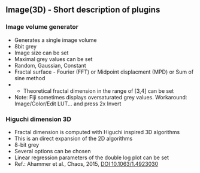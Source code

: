 ## Image(3D) - Short description of plugins

### Image volume generator
- Generates a single image volume
- 8bit grey
- Image size can be set
- Maximal grey values can be set
- Random, Gaussian, Constant
- Fractal surface - Fourier (FFT) or Midpoint displacment (MPD) or Sum of sine method
- - Theoretical fractal dimension in the range of [3,4] can be set
- Note: Fiji sometimes displays oversaturated grey values. Workaround: Image/Color/Edit LUT... and press 2x Invert

### Higuchi dimension 3D
- Fractal dimension is computed with Higuchi inspired 3D algorithms
- This is an direct expansion of the 2D algorithms
- 8-bit grey
- Several options can be chosen
- Linear regression parameters of the double log plot can be set
- Ref.: Ahammer et al., Chaos, 2015, [DOI 10.1063/1.4923030](https://doi.org/10.1063/1.4923030)
